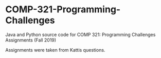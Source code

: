 # COMP-321-Programming-Challenges
Java and Python source code for COMP 321: Programming Challenges Assignments (Fall 2019)

Assignments were taken from Kattis questions.
